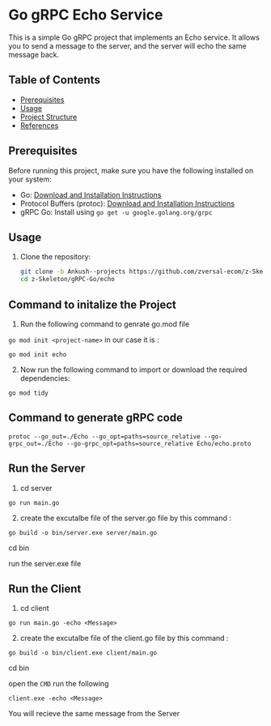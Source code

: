 # Go gRPC Echo Service

This is a simple Go gRPC project that implements an Echo service. It allows you to send a message to the server, and the server will echo the same message back.

## Table of Contents
- [Prerequisites](#prerequisites)
- [Usage](#usage)
- [Project Structure](#project-structure)
- [References](#references)

## Prerequisites
Before running this project, make sure you have the following installed on your system:
- Go: [Download and Installation Instructions](https://golang.org/doc/install)
- Protocol Buffers (protoc): [Download and Installation Instructions](https://developers.google.com/protocol-buffers/docs/downloads)
- gRPC Go: Install using `go get -u google.golang.org/grpc`

## Usage
1. Clone the repository:
   ```bash
   git clone -b Ankush--projects https://github.com/zversal-ecom/z-Skeleton.git
   cd z-Skeleton/gRPC-Go/echo


## Command to initalize the Project

1. Run the following command to genrate go.mod file 

`go mod init <project-name>`
in our case it is :

`go mod init echo`

2. Now run the following command to import or download the required dependencies:

`go mod tidy`


## Command to generate gRPC code

`protoc --go_out=./Echo --go_opt=paths=source_relative --go-grpc_out=./Echo --go-grpc_opt=paths=source_relative Echo/echo.proto`

## Run the Server

1. cd server

`go run main.go`

2. create the excutalbe file of the server.go file by this command :

`go build -o bin/server.exe server/main.go`

cd bin

run the server.exe file 

## Run the Client 

1. cd client

`go run main.go -echo <Message>`

2. create the excutalbe file of the client.go file by this command :

`go build -o bin/client.exe client/main.go`

cd bin

open the `CMD` run the following 

`client.exe -echo <Message>`

You will recieve the same message from the Server